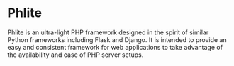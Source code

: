 Phlite
======
Phlite is an ultra-light PHP framework designed in the spirit of similar
Python frameworks including Flask and Django. It is intended to provide an
easy and consistent framework for web applications to take advantage of the
availability and ease of PHP server setups.
